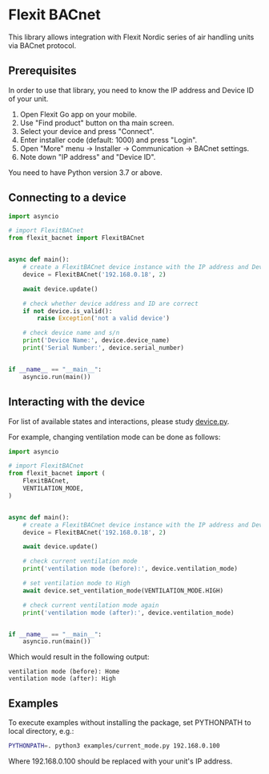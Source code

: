 # Flexit BACnet

This library allows integration with Flexit Nordic series of air handling units via BACnet protocol.

## Prerequisites

In order to use that library, you need to know the IP address and Device ID of your unit.

1. Open Flexit Go app on your mobile.
2. Use "Find product" button on tha main screen.
3. Select your device and press "Connect".
4. Enter installer code (default: 1000) and press "Login".
5. Open "More" menu -> Installer -> Communication -> BACnet settings.
6. Note down "IP address" and "Device ID".

You need to have Python version 3.7 or above.


## Connecting to a device

```python
import asyncio

# import FlexitBACnet
from flexit_bacnet import FlexitBACnet


async def main():
    # create a FlexitBACnet device instance with the IP address and Device ID
    device = FlexitBACnet('192.168.0.18', 2)

    await device.update()

    # check whether device address and ID are correct
    if not device.is_valid():
        raise Exception('not a valid device')

    # check device name and s/n
    print('Device Name:', device.device_name)
    print('Serial Number:', device.serial_number)


if __name__ == "__main__":
    asyncio.run(main())
```

## Interacting with the device

For list of available states and interactions, please study [device.py](./flexit_bacnet/device.py).

For example, changing ventilation mode can be done as follows:

```python
import asyncio

# import FlexitBACnet
from flexit_bacnet import (
    FlexitBACnet,
    VENTILATION_MODE,
)


async def main():
    # create a FlexitBACnet device instance with the IP address and Device ID
    device = FlexitBACnet('192.168.0.18', 2)

    await device.update()

    # check current ventilation mode
    print('ventilation mode (before):', device.ventilation_mode)

    # set ventilation mode to High
    await device.set_ventilation_mode(VENTILATION_MODE.HIGH)

    # check current ventilation mode again
    print('ventilation mode (after):', device.ventilation_mode)


if __name__ == "__main__":
    asyncio.run(main())
```

Which would result in the following output:

```text
ventilation mode (before): Home
ventilation mode (after): High
```


## Examples

To execute examples without installing the package, set PYTHONPATH to local directory, e.g.:

```bash
PYTHONPATH=. python3 examples/current_mode.py 192.168.0.100
```

Where 192.168.0.100 should be replaced with your unit's IP address.
